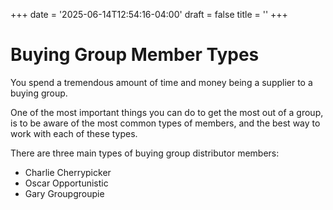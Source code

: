 +++
date = '2025-06-14T12:54:16-04:00'
draft = false
title = ''
+++

# Buying Group Member Types

You spend a tremendous amount of time and money being a supplier to a buying group.

One of the most important things you can do to get the most out of a group, is to be aware of the most common types of members, and the best way to work with each of these types.

There are three main types of buying group distributor members:

* Charlie Cherrypicker
* Oscar Opportunistic
* Gary Groupgroupie




